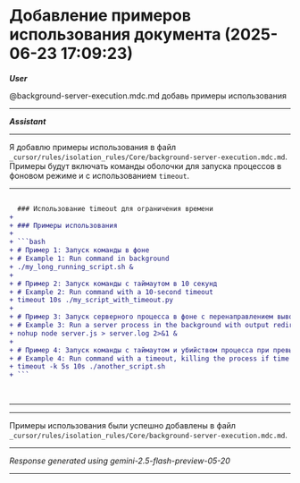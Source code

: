 <!-- Generated by SpecStory -->

# Добавление примеров использования документа (2025-06-23 17:09:23)

_**User**_

@background-server-execution.mdc.md 
добавь примеры использования

---

_**Assistant**_



---

Я добавлю примеры использования в файл `_cursor/rules/isolation_rules/Core/background-server-execution.mdc.md`. Примеры будут включать команды оболочки для запуска процессов в фоновом режиме и с использованием `timeout`.

---

```diff
  
  ### Использование timeout для ограничения времени
+ 
+ ### Примеры использования
+ 
+ ```bash
+ # Пример 1: Запуск команды в фоне
+ # Example 1: Run command in background
+ ./my_long_running_script.sh &
+ 
+ # Пример 2: Запуск команды с таймаутом в 10 секунд
+ # Example 2: Run command with a 10-second timeout
+ timeout 10s ./my_script_with_timeout.py
+ 
+ # Пример 3: Запуск серверного процесса в фоне с перенаправлением вывода
+ # Example 3: Run a server process in the background with output redirection
+ nohup node server.js > server.log 2>&1 &
+ 
+ # Пример 4: Запуск команды с таймаутом и убийством процесса при превышении времени
+ # Example 4: Run command with a timeout, killing the process if time is exceeded
+ timeout -k 5s 10s ./another_script.sh
+ ```
  
  
```

---



---

Примеры использования были успешно добавлены в файл `_cursor/rules/isolation_rules/Core/background-server-execution.mdc.md`.

---
*Response generated using gemini-2.5-flash-preview-05-20*

---

